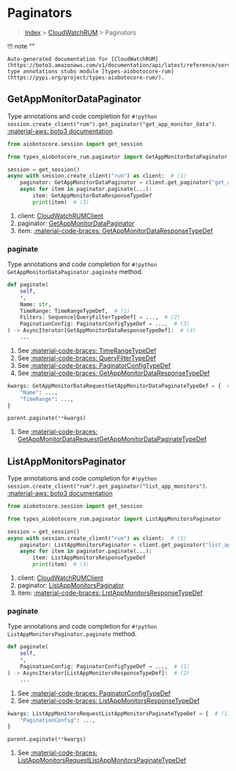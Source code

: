 # Paginators

> [Index](../README.md) > [CloudWatchRUM](./README.md) > Paginators

!!! note ""

    Auto-generated documentation for [CloudWatchRUM](https://boto3.amazonaws.com/v1/documentation/api/latest/reference/services/rum.html#CloudWatchRUM)
    type annotations stubs module [types-aiobotocore-rum](https://pypi.org/project/types-aiobotocore-rum/).

## GetAppMonitorDataPaginator

Type annotations and code completion for `#!python session.create_client("rum").get_paginator("get_app_monitor_data")`.
[:material-aws: boto3 documentation](https://boto3.amazonaws.com/v1/documentation/api/latest/reference/services/rum.html#CloudWatchRUM.Paginator.GetAppMonitorData)

```python title="Usage example"
from aiobotocore.session import get_session

from types_aiobotocore_rum.paginator import GetAppMonitorDataPaginator

session = get_session()
async with session.create_client("rum") as client:  # (1)
    paginator: GetAppMonitorDataPaginator = client.get_paginator("get_app_monitor_data")  # (2)
    async for item in paginator.paginate(...):
        item: GetAppMonitorDataResponseTypeDef
        print(item)  # (3)
```

1. client: [CloudWatchRUMClient](./client.md)
2. paginator: [GetAppMonitorDataPaginator](./paginators.md#getappmonitordatapaginator)
3. item: [:material-code-braces: GetAppMonitorDataResponseTypeDef](./type_defs.md#getappmonitordataresponsetypedef) 


### paginate

Type annotations and code completion for `#!python GetAppMonitorDataPaginator.paginate` method.

```python title="Method definition"
def paginate(
    self,
    *,
    Name: str,
    TimeRange: TimeRangeTypeDef,  # (1)
    Filters: Sequence[QueryFilterTypeDef] = ...,  # (2)
    PaginationConfig: PaginatorConfigTypeDef = ...,  # (3)
) -> AsyncIterator[GetAppMonitorDataResponseTypeDef]:  # (4)
    ...
```

1. See [:material-code-braces: TimeRangeTypeDef](./type_defs.md#timerangetypedef) 
2. See [:material-code-braces: QueryFilterTypeDef](./type_defs.md#queryfiltertypedef) 
3. See [:material-code-braces: PaginatorConfigTypeDef](./type_defs.md#paginatorconfigtypedef) 
4. See [:material-code-braces: GetAppMonitorDataResponseTypeDef](./type_defs.md#getappmonitordataresponsetypedef) 


```python title="Usage example with kwargs"
kwargs: GetAppMonitorDataRequestGetAppMonitorDataPaginateTypeDef = {  # (1)
    "Name": ...,
    "TimeRange": ...,
}

parent.paginate(**kwargs)
```

1. See [:material-code-braces: GetAppMonitorDataRequestGetAppMonitorDataPaginateTypeDef](./type_defs.md#getappmonitordatarequestgetappmonitordatapaginatetypedef) 
## ListAppMonitorsPaginator

Type annotations and code completion for `#!python session.create_client("rum").get_paginator("list_app_monitors")`.
[:material-aws: boto3 documentation](https://boto3.amazonaws.com/v1/documentation/api/latest/reference/services/rum.html#CloudWatchRUM.Paginator.ListAppMonitors)

```python title="Usage example"
from aiobotocore.session import get_session

from types_aiobotocore_rum.paginator import ListAppMonitorsPaginator

session = get_session()
async with session.create_client("rum") as client:  # (1)
    paginator: ListAppMonitorsPaginator = client.get_paginator("list_app_monitors")  # (2)
    async for item in paginator.paginate(...):
        item: ListAppMonitorsResponseTypeDef
        print(item)  # (3)
```

1. client: [CloudWatchRUMClient](./client.md)
2. paginator: [ListAppMonitorsPaginator](./paginators.md#listappmonitorspaginator)
3. item: [:material-code-braces: ListAppMonitorsResponseTypeDef](./type_defs.md#listappmonitorsresponsetypedef) 


### paginate

Type annotations and code completion for `#!python ListAppMonitorsPaginator.paginate` method.

```python title="Method definition"
def paginate(
    self,
    *,
    PaginationConfig: PaginatorConfigTypeDef = ...,  # (1)
) -> AsyncIterator[ListAppMonitorsResponseTypeDef]:  # (2)
    ...
```

1. See [:material-code-braces: PaginatorConfigTypeDef](./type_defs.md#paginatorconfigtypedef) 
2. See [:material-code-braces: ListAppMonitorsResponseTypeDef](./type_defs.md#listappmonitorsresponsetypedef) 


```python title="Usage example with kwargs"
kwargs: ListAppMonitorsRequestListAppMonitorsPaginateTypeDef = {  # (1)
    "PaginationConfig": ...,
}

parent.paginate(**kwargs)
```

1. See [:material-code-braces: ListAppMonitorsRequestListAppMonitorsPaginateTypeDef](./type_defs.md#listappmonitorsrequestlistappmonitorspaginatetypedef) 
